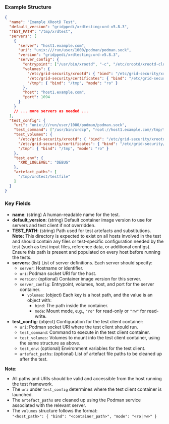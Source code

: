 
### Example Structure

```json
{
  "name": "Example XRootD Test",
  "default_version": "gridppedi/xrdtesting:xrd-v5.8.3",
  "TEST_PATH": "/tmp/xrdtest",
  "servers": [
    {
      "server": "host1.example.com",
      "uri": "unix:///run/user/1000/podman/podman.sock",
      "version": "gridppedi/xrdtesting:xrd-v5.8.3",
      "server_config": {
        "entrypoint": ["/usr/bin/xrootd", "-c", "/etc/xrootd/xrootd-clustered.cfg"],
        "volumes": {
          "/etc/grid-security/xrootd": { "bind": "/etc/grid-security/xrootd", "mode": "ro" },
          "/etc/grid-security/certificates": { "bind": "/etc/grid-security/certificates", "mode": "ro" },
          "/tmp": { "bind": "/tmp", "mode": "ro" }
        },
        "host": "host1.example.com",
        "port": 1094
      }
    }
    // ... more servers as needed ...
  ],
  "test_config": {
    "uri": "unix:///run/user/1000/podman/podman.sock",
    "test_command": ["/usr/bin/xrdcp", "root://host1.example.com//tmp/testfile", "/dev/null"],
    "test_volumes": {
      "/etc/grid-security/xrootd": { "bind": "/etc/grid-security/xrootd", "mode": "ro" },
      "/etc/grid-security/certificates": { "bind": "/etc/grid-security/certificates", "mode": "ro" },
      "/tmp": { "bind": "/tmp", "mode": "ro" }
    },
    "test_env": {
      "XRD_LOGLEVEL": "DEBUG"
    },
    "artefact_paths": [
      "/tmp/xrdtest/testfile"
    ]
  }
}
```

### Key Fields

- **name**: (string) A human-readable name for the test.
- **default_version**: (string) Default container image version to use for servers and test client if not overridden.
- **TEST_PATH**: (string) Path used for test artefacts and substitutions.  
  **Note:** This directory is expected to exist on all hosts involved in the test and should contain any files or test-specific configuration needed by the test (such as test input files, reference data, or additional configs). Ensure this path is present and populated on every host before running the tests.
- **servers**: (list) List of server definitions. Each server should specify:
  - `server`: Hostname or identifier.
  - `uri`: Podman socket URI for the host.
  - `version`: (optional) Container image version for this server.
  - `server_config`: Entrypoint, volumes, host, and port for the server container.
    - `volumes`: (object) Each key is a host path, and the value is an object with:
      - `bind`: The path inside the container.
      - `mode`: Mount mode, e.g., `"ro"` for read-only or `"rw"` for read-write.
- **test_config**: (object) Configuration for the test client container:
  - `uri`: Podman socket URI where the test client should run.
  - `test_command`: Command to execute in the test client container.
  - `test_volumes`: Volumes to mount into the test client container, using the same structure as above.
  - `test_env`: (optional) Environment variables for the test client.
  - `artefact_paths`: (optional) List of artefact file paths to be cleaned up after the test.

**Note:**  
- All paths and URIs should be valid and accessible from the host running the test framework.
- The `uri` under `test_config` determines where the test client container is launched.
- The `artefact_paths` are cleaned up using the Podman service associated with the relevant server.
- The `volumes` structure follows the format:  
  `"<host_path>": { "bind": "<container_path>", "mode": "<ro|rw>" }`

